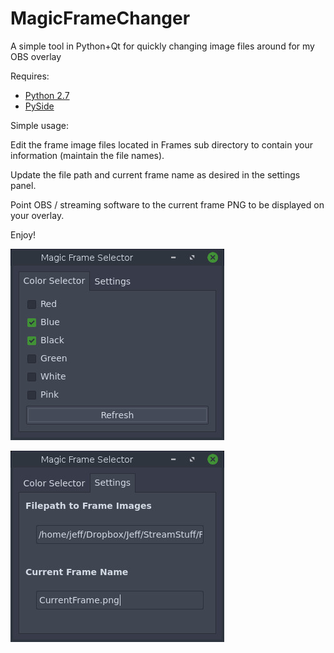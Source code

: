 # MagicFrameChanger
A simple tool in Python+Qt for quickly changing image files around for my OBS overlay

Requires:

* [Python 2.7](https://www.python.org/downloads/)
* [PySide](http://qt-project.org/wiki/PySideDownloads)

Simple usage:

Edit the frame image files located in Frames sub directory to contain your information (maintain the file names).

Update the file path and current frame name as desired in the settings panel.

Point OBS / streaming software to the current frame PNG to be displayed on your overlay.

Enjoy!

![alt text](https://github.com/JeffHoogland/MagicFrameChanger/blob/master/screenshot.jpg?raw=true "Default UI") 

![alt text](https://github.com/JeffHoogland/MagicFrameChanger/blob/master/settings.jpg?raw=true "Simple Settings Options") 
